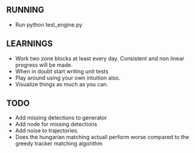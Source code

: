 ## RUNNING
* Run python test_engine.py

## LEARNINGS

* Work two zone blocks at least every day. Consistent and non linear progress will be made.
* When in doubt start writing unit tests
* Play around using your own intuition also.
* Visualize things as much as you can.

## TODO
* Add missing detections to generator
* Add node for missing detections
* Add noise to trajectories. 
* Does the hungarian matching actuall perform worse compared to the greedy tracker matching algorithm